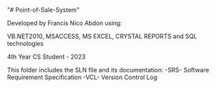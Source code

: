 "# Point-of-Sale-System" 

Developed by Francis Nico Abdon using:

VB.NET2010, 
MSACCESS, 
MS EXCEL, 
CRYSTAL REPORTS 
and SQL technologies

4th Year CS Student - 2023

This folder includes the SLN file and its documentation:
-SRS- Software Requirement Specification
-VCL- Version Control Log
